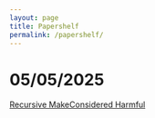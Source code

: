 ```yaml
---
layout: page
title: Papershelf
permalink: /papershelf/
---
```


# 05/05/2025

[Recursive MakeConsidered Harmful](https://www.cse.iitd.ac.in/~sbansal/csp301/auug97.pdf)


